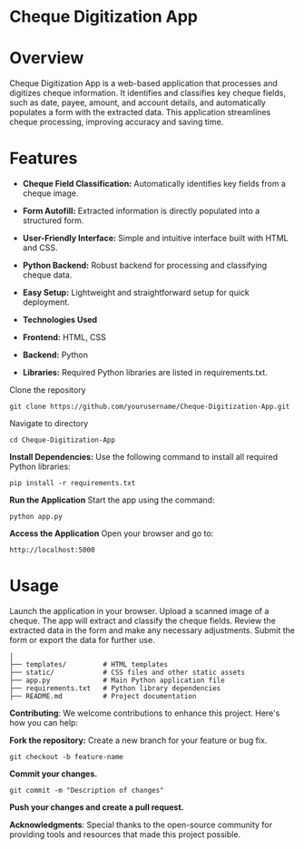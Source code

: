 # Cheque Digitization App
# Overview
Cheque Digitization App is a web-based application that processes and digitizes cheque information. It identifies and classifies key cheque fields, such as date, payee, amount, and account details, and automatically populates a form with the extracted data. This application streamlines cheque processing, improving accuracy and saving time.

# Features
- **Cheque Field Classification:** Automatically identifies key fields from a cheque image.

- **Form Autofill:** Extracted information is directly populated into a structured form.

- **User-Friendly Interface:** Simple and intuitive interface built with HTML and CSS.

- **Python Backend:** Robust backend for processing and classifying cheque data.

- **Easy Setup:** Lightweight and straightforward setup for quick deployment.
- **Technologies Used**

- **Frontend:** HTML, CSS

- **Backend:** Python

- **Libraries:** Required Python libraries are listed in requirements.txt.
  
Clone the repository
```
git clone https://github.com/yourusername/Cheque-Digitization-App.git
```
Navigate to directory
```
cd Cheque-Digitization-App
```
**Install Dependencies:**
Use the following command to install all required Python libraries:
```
pip install -r requirements.txt
```
**Run the Application**
Start the app using the command:
```
python app.py
```
**Access the Application**
Open your browser and go to:
```
http://localhost:5000
```
# Usage
Launch the application in your browser.
Upload a scanned image of a cheque.
The app will extract and classify the cheque fields.
Review the extracted data in the form and make any necessary adjustments.
Submit the form or export the data for further use.

```
│  
├── templates/         # HTML templates  
├── static/            # CSS files and other static assets  
├── app.py             # Main Python application file  
├── requirements.txt   # Python library dependencies  
├── README.md          # Project documentation  
```

**Contributing**:
We welcome contributions to enhance this project. Here's how you can help:

**Fork the repository:**
Create a new branch for your feature or bug fix.
```
git checkout -b feature-name
```
**Commit your changes.**
```
git commit -m "Description of changes"
```
**Push your changes and create a pull request.**

**Acknowledgments**:
Special thanks to the open-source community for providing tools and resources that made this project possible.


